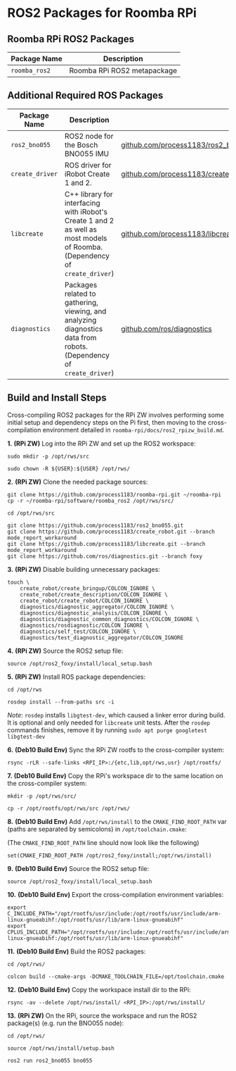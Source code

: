 # ROS2 Packages for Roomba RPi #

## Roomba RPi ROS2 Packages ##

| Package Name | Description |
| ------------ | ----------- |
| `roomba_ros2` | Roomba RPi ROS2 metapackage |


## Additional Required ROS Packages ##

| Package Name | Description | URL |
| ------------ | ----------- | --- |
| `ros2_bno055` | ROS2 node for the Bosch BNO055 IMU | [github.com/process1183/ros2_bno055](https://github.com/process1183/ros2_bno055) |
| `create_driver` | ROS driver for iRobot Create 1 and 2. | [github.com/process1183/create_robot/tree/mode_report_workaround](https://github.com/process1183/create_robot/tree/mode_report_workaround) |
| `libcreate` | C++ library for interfacing with iRobot's Create 1 and 2 as well as most models of Roomba. (Dependency of `create_driver`) | [github.com/process1183/libcreate/tree/mode_report_workaround](https://github.com/process1183/libcreate/tree/mode_report_workaround) |
| `diagnostics` | Packages related to gathering, viewing, and analyzing diagnostics data from robots. (Dependency of `create_driver`) | [github.com/ros/diagnostics](https://github.com/ros/diagnostics) |


## Build and Install Steps ##

Cross-compiling ROS2 packages for the RPi ZW involves performing some initial setup and dependency steps on the Pi first, then moving to the cross-compilation environment detailed in `roomba-rpi/docs/ros2_rpizw_build.md`.

__1.__ __(RPi ZW)__ Log into the RPi ZW and set up the ROS2 workspace:

```
sudo mkdir -p /opt/rws/src

sudo chown -R ${USER}:${USER} /opt/rws/
```

__2.__ __(RPi ZW)__ Clone the needed package sources:

```
git clone https://github.com/process1183/roomba-rpi.git ~/roomba-rpi
cp -r ~/roomba-rpi/software/roomba_ros2 /opt/rws/src/

cd /opt/rws/src

git clone https://github.com/process1183/ros2_bno055.git
git clone https://github.com/process1183/create_robot.git --branch mode_report_workaround
git clone https://github.com/process1183/libcreate.git --branch mode_report_workaround
git clone https://github.com/ros/diagnostics.git --branch foxy
```

__3.__ __(RPi ZW)__ Disable building unnecessary packages:

```
touch \
    create_robot/create_bringup/COLCON_IGNORE \
    create_robot/create_description/COLCON_IGNORE \
    create_robot/create_robot/COLCON_IGNORE \
    diagnostics/diagnostic_aggregator/COLCON_IGNORE \
    diagnostics/diagnostic_analysis/COLCON_IGNORE \
    diagnostics/diagnostic_common_diagnostics/COLCON_IGNORE \
    diagnostics/rosdiagnostic/COLCON_IGNORE \
    diagnostics/self_test/COLCON_IGNORE \
    diagnostics/test_diagnostic_aggregator/COLCON_IGNORE
```

__4.__ __(RPi ZW)__ Source the ROS2 setup file:

```
source /opt/ros2_foxy/install/local_setup.bash
```

__5.__ __(RPi ZW)__ Install ROS package dependencies:

```
cd /opt/rws

rosdep install --from-paths src -i
```

*Note*: `rosdep` installs `libgtest-dev`, which caused a linker error during build. It is optional and only needed for `libcreate` unit tests. After the `rosdep` commands finishes, remove it by running `sudo apt purge googletest libgtest-dev`


__6.__ __(Deb10 Build Env)__ Sync the RPi ZW rootfs to the cross-compiler system:

```
rsync -rLR --safe-links <RPI_IP>:/{etc,lib,opt/rws,usr} /opt/rootfs/
```

__7.__ __(Deb10 Build Env)__ Copy the RPi's workspace dir to the same location on the cross-compiler system:

```
mkdir -p /opt/rws/src/

cp -r /opt/rootfs/opt/rws/src /opt/rws/
```

__8.__ __(Deb10 Build Env)__ Add `/opt/rws/install` to the `CMAKE_FIND_ROOT_PATH` var (paths are separated by semicolons) in `/opt/toolchain.cmake`:

(The `CMAKE_FIND_ROOT_PATH` line should now look like the following)

```
set(CMAKE_FIND_ROOT_PATH /opt/ros2_foxy/install;/opt/rws/install)
```

__9.__ __(Deb10 Build Env)__ Source the ROS2 setup file:

```
source /opt/ros2_foxy/install/local_setup.bash
```

__10.__ __(Deb10 Build Env)__ Export the cross-compilation environment variables:

```
export C_INCLUDE_PATH="/opt/rootfs/usr/include:/opt/rootfs/usr/include/arm-linux-gnueabihf:/opt/rootfs/usr/lib/arm-linux-gnueabihf"
export CPLUS_INCLUDE_PATH="/opt/rootfs/usr/include:/opt/rootfs/usr/include/arm-linux-gnueabihf:/opt/rootfs/usr/lib/arm-linux-gnueabihf"
```

__11.__ __(Deb10 Build Env)__ Build the ROS2 packages:

```
cd /opt/rws/

colcon build --cmake-args -DCMAKE_TOOLCHAIN_FILE=/opt/toolchain.cmake
```

__12.__ __(Deb10 Build Env)__ Copy the workspace install dir to the RPi:

```
rsync -av --delete /opt/rws/install/ <RPI_IP>:/opt/rws/install/
```

__13.__ __(RPi ZW)__ On the RPi, source the workspace and run the ROS2 package(s) (e.g. run the BNO055 node):

```
cd /opt/rws/

source /opt/rws/install/setup.bash

ros2 run ros2_bno055 bno055
```
